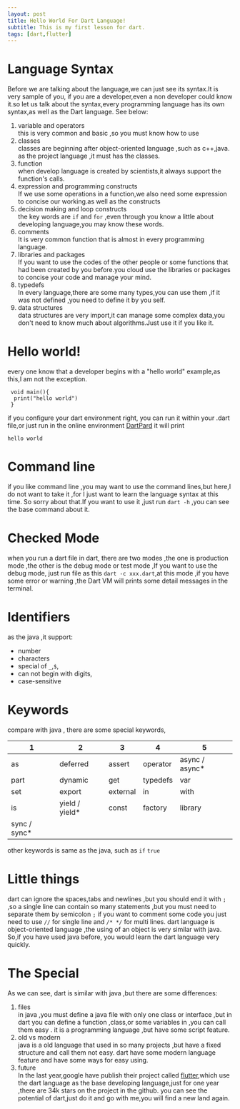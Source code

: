 ```yaml
---
layout: post
title: Hello World For Dart Language!
subtitle: This is my first lesson for dart.
tags: [dart,flutter]
---
```

# Language Syntax
Before we are talking about the language,we can just see its syntax.It is very sample of you, if you are a developer,even a non developer could know it.so let us  talk about the syntax,every programming language  has its own syntax,as well as the Dart language. See below:

1. variable and operators     
this is very common and basic ,so you must know how to use
2. classes  
classes are beginning after object-oriented language ,such as c++,java. as the project language ,it must has the classes.
3. function  
when  develop language is created by scientists,it always support the function's calls.
4. expression and programming constructs  
 If we use some operations in a function,we also need some expression to concise our working.as well as the constructs
5. decision making and loop constructs  
the key words are `if` and `for` ,even through you know  a little about developing language,you may know these words.
6. comments  
It is very common function that is almost in every programming language.
7. libraries and packages  
If you want to use the codes of the other people or some functions that had been created by you before.you cloud use the libraries or packages to concise your code and manage your mind.
8. typedefs   
In every language,there are some many types,you can use them ,if it was not defined ,you need to define it by you self.
9. data structures   
data structures are very import,it can manage some complex data,you don't need to know much about algorithms.Just use it if you like it.

# Hello world!
 every one know that a developer begins with a "hello world" example,as this,I am not the exception.
```
 void main(){
  print("hello world")
 }
```
if you configure your dart environment right, you can run it within your .dart file,or just run in the online environment  [DartPard](https://dartpad.dartlang.org/)
it will print
```
hello world
```

# Command line
if you like command line ,you may want to use the command lines,but here,I do not want to take it ,for I just want to learn the language syntax at this time. So sorry about that.If you want to use it ,just run `dart -h` ,you can see the base command about it.

# Checked Mode
when you run a dart file in dart, there are two modes ,the one is production mode ,the other is the debug mode or test mode ,If you want to use the debug mode, just run file as this `dart -c xxx.dart`,at this mode ,if you have some error or warning ,the Dart VM will prints some detail messages in the terminal.

# Identifiers
as the java ,it support:
 - number
 - characters
 - special of `_`,`$`,
 - can not begin with digits,
 - case-sensitive

# Keywords
compare with java , there are some special keywords,

| 1 | 2 | 3 | 4 | 5 |
|------|------|------|------|------|
| as | deferred | assert | operator |  async  / async* |
| part | dynamic|  get| typedefs | var |
| set | export| external | in | with |
| is | yield / yield* | const| factory| library|
| sync / sync*|   

other keywords is same as the java, such as `if` `true`

# Little things
dart can ignore the spaces,tabs and newlines ,but you should end it with `;`  ,so a single line can contain so many statements ,but you must need to separate them by semicolon `;`
if you want to comment some code you just need to use `//` for single line and `/* */` for multi lines.
dart language is object-oriented language ,the using of an object is very similar with java. So,if you have used java before, you would learn the dart language very quickly.

# The Special
As we can see, dart is similar with java ,but there are some differences:

1. files  
in java ,you must define a java file with only one class or interface ,but in dart you can define a function ,class,or some variables in ,you can call them easy . it is a programming language ,but have some script feature.
2. old vs modern   
java is a old language that used in so many projects ,but have a fixed structure and call them not easy.
dart have some modern language feature and have some ways for easy using.
3. future   
In the last year,google have publish their project called [flutter](https://flutter.io/),which use the dart language as the base developing language,just for one year ,there are 34k stars on the project in the github. you can see the potential of dart,just do it and go with me,you will find a new land again.
